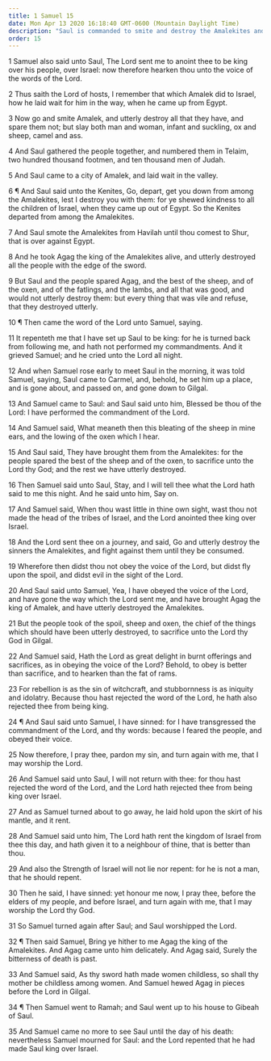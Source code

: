 ```yaml
---
title: 1 Samuel 15
date: Mon Apr 13 2020 16:18:40 GMT-0600 (Mountain Daylight Time)
description: "Saul is commanded to smite and destroy the Amalekites and all that they have—He saves some animals to sacrifice—Saul is rejected as king and told that to obey is better than sacrifice—Samuel destroys Agag."
order: 15
---
```


1 Samuel also said unto Saul, The Lord sent me to anoint thee to be king over his people, over Israel: now therefore hearken thou unto the voice of the words of the Lord.

2 Thus saith the Lord of hosts, I remember that which Amalek did to Israel, how he laid wait for him in the way, when he came up from Egypt.

3 Now go and smite Amalek, and utterly destroy all that they have, and spare them not; but slay both man and woman, infant and suckling, ox and sheep, camel and ass.

4 And Saul gathered the people together, and numbered them in Telaim, two hundred thousand footmen, and ten thousand men of Judah.

5 And Saul came to a city of Amalek, and laid wait in the valley.

6 ¶ And Saul said unto the Kenites, Go, depart, get you down from among the Amalekites, lest I destroy you with them: for ye shewed kindness to all the children of Israel, when they came up out of Egypt. So the Kenites departed from among the Amalekites.

7 And Saul smote the Amalekites from Havilah until thou comest to Shur, that is over against Egypt.

8 And he took Agag the king of the Amalekites alive, and utterly destroyed all the people with the edge of the sword.

9 But Saul and the people spared Agag, and the best of the sheep, and of the oxen, and of the fatlings, and the lambs, and all that was good, and would not utterly destroy them: but every thing that was vile and refuse, that they destroyed utterly.

10 ¶ Then came the word of the Lord unto Samuel, saying.

11 It repenteth me that I have set up Saul to be king: for he is turned back from following me, and hath not performed my commandments. And it grieved Samuel; and he cried unto the Lord all night.

12 And when Samuel rose early to meet Saul in the morning, it was told Samuel, saying, Saul came to Carmel, and, behold, he set him up a place, and is gone about, and passed on, and gone down to Gilgal.

13 And Samuel came to Saul: and Saul said unto him, Blessed be thou of the Lord: I have performed the commandment of the Lord.

14 And Samuel said, What meaneth then this bleating of the sheep in mine ears, and the lowing of the oxen which I hear.

15 And Saul said, They have brought them from the Amalekites: for the people spared the best of the sheep and of the oxen, to sacrifice unto the Lord thy God; and the rest we have utterly destroyed.

16 Then Samuel said unto Saul, Stay, and I will tell thee what the Lord hath said to me this night. And he said unto him, Say on.

17 And Samuel said, When thou wast little in thine own sight, wast thou not made the head of the tribes of Israel, and the Lord anointed thee king over Israel.

18 And the Lord sent thee on a journey, and said, Go and utterly destroy the sinners the Amalekites, and fight against them until they be consumed.

19 Wherefore then didst thou not obey the voice of the Lord, but didst fly upon the spoil, and didst evil in the sight of the Lord.

20 And Saul said unto Samuel, Yea, I have obeyed the voice of the Lord, and have gone the way which the Lord sent me, and have brought Agag the king of Amalek, and have utterly destroyed the Amalekites.

21 But the people took of the spoil, sheep and oxen, the chief of the things which should have been utterly destroyed, to sacrifice unto the Lord thy God in Gilgal.

22 And Samuel said, Hath the Lord as great delight in burnt offerings and sacrifices, as in obeying the voice of the Lord? Behold, to obey is better than sacrifice, and to hearken than the fat of rams.

23 For rebellion is as the sin of witchcraft, and stubbornness is as iniquity and idolatry. Because thou hast rejected the word of the Lord, he hath also rejected thee from being king.

24 ¶ And Saul said unto Samuel, I have sinned: for I have transgressed the commandment of the Lord, and thy words: because I feared the people, and obeyed their voice.

25 Now therefore, I pray thee, pardon my sin, and turn again with me, that I may worship the Lord.

26 And Samuel said unto Saul, I will not return with thee: for thou hast rejected the word of the Lord, and the Lord hath rejected thee from being king over Israel.

27 And as Samuel turned about to go away, he laid hold upon the skirt of his mantle, and it rent.

28 And Samuel said unto him, The Lord hath rent the kingdom of Israel from thee this day, and hath given it to a neighbour of thine, that is better than thou.

29 And also the Strength of Israel will not lie nor repent: for he is not a man, that he should repent.

30 Then he said, I have sinned: yet honour me now, I pray thee, before the elders of my people, and before Israel, and turn again with me, that I may worship the Lord thy God.

31 So Samuel turned again after Saul; and Saul worshipped the Lord.

32 ¶ Then said Samuel, Bring ye hither to me Agag the king of the Amalekites. And Agag came unto him delicately. And Agag said, Surely the bitterness of death is past.

33 And Samuel said, As thy sword hath made women childless, so shall thy mother be childless among women. And Samuel hewed Agag in pieces before the Lord in Gilgal.

34 ¶ Then Samuel went to Ramah; and Saul went up to his house to Gibeah of Saul.

35 And Samuel came no more to see Saul until the day of his death: nevertheless Samuel mourned for Saul: and the Lord repented that he had made Saul king over Israel.
